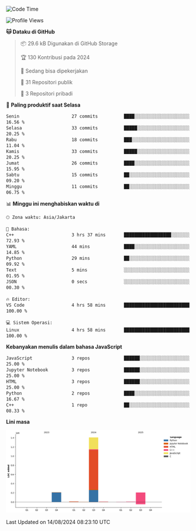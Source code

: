 <!--START_SECTION:waka-->
![Code Time](http://img.shields.io/badge/Code%20Time-5%20hrs-blue)

![Profile Views](http://img.shields.io/badge/Profil%20dilihat-614-blue)

**🐱 Dataku di GitHub** 

> 📦 29.6 kB Digunakan di GitHub Storage 
 > 
> 🏆 130 Kontribusi pada 2024
 > 
> 💼 Sedang bisa dipekerjakan
 > 
> 📜 31 Repositori publik 
 > 
> 🔑 3 Repositori pribadi 
 > 
📅 **Paling produktif saat Selasa** 

```text
Senin                    27 commits          ████░░░░░░░░░░░░░░░░░░░░░   16.56 % 
Selasa                   33 commits          █████░░░░░░░░░░░░░░░░░░░░   20.25 % 
Rabu                     18 commits          ███░░░░░░░░░░░░░░░░░░░░░░   11.04 % 
Kamis                    33 commits          █████░░░░░░░░░░░░░░░░░░░░   20.25 % 
Jumat                    26 commits          ████░░░░░░░░░░░░░░░░░░░░░   15.95 % 
Sabtu                    15 commits          ██░░░░░░░░░░░░░░░░░░░░░░░   09.20 % 
Minggu                   11 commits          ██░░░░░░░░░░░░░░░░░░░░░░░   06.75 % 
```


📊 **Minggu ini menghabiskan waktu di** 

```text
🕑︎ Zona waktu: Asia/Jakarta

💬 Bahasa: 
C++                      3 hrs 37 mins       ██████████████████░░░░░░░   72.93 % 
YAML                     44 mins             ████░░░░░░░░░░░░░░░░░░░░░   14.85 % 
Python                   29 mins             ██░░░░░░░░░░░░░░░░░░░░░░░   09.92 % 
Text                     5 mins              ░░░░░░░░░░░░░░░░░░░░░░░░░   01.95 % 
JSON                     0 secs              ░░░░░░░░░░░░░░░░░░░░░░░░░   00.30 % 

🔥 Editor: 
VS Code                  4 hrs 58 mins       █████████████████████████   100.00 % 

💻 Sistem Operasi: 
Linux                    4 hrs 58 mins       █████████████████████████   100.00 % 
```

**Kebanyakan menulis dalam bahasa JavaScript** 

```text
JavaScript               3 repos             ██████░░░░░░░░░░░░░░░░░░░   25.00 % 
Jupyter Notebook         3 repos             ██████░░░░░░░░░░░░░░░░░░░   25.00 % 
HTML                     3 repos             ██████░░░░░░░░░░░░░░░░░░░   25.00 % 
Python                   2 repos             ████░░░░░░░░░░░░░░░░░░░░░   16.67 % 
C++                      1 repo              ██░░░░░░░░░░░░░░░░░░░░░░░   08.33 % 
```



**Lini masa**

![Lines of Code chart](https://raw.githubusercontent.com/yusuf601/yusuf601/main/assets/bar_graph.png)


 Last Updated on 14/08/2024 08:23:10 UTC
<!--END_SECTION:waka-->
